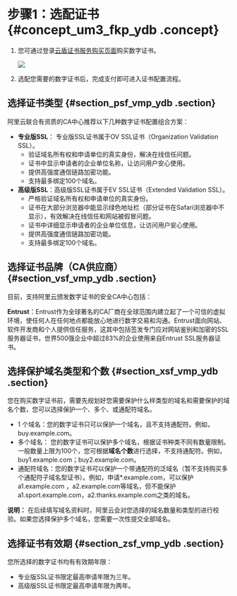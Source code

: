 # 步骤1：选配证书 {#concept_um3_fkp_ydb .concept}

1.  您可通过登录[云盾证书服务购买页面](https://common-buy-intl.aliyun.com/?commodityCode=cas_intl#/buy)购买数字证书。

    ![](http://static-aliyun-doc.oss-cn-hangzhou.aliyuncs.com/assets/img/13566/4188_zh-CN.png)

2.  选配您需要的数字证书后，完成支付即可进入证书配置流程。

## 选择证书类型 {#section_psf_vmp_ydb .section}

阿里云联合有资质的CA中心推荐以下几种数字证书配置组合方案：

-   **专业版SSL**： 专业版SSL证书属于OV SSL证书（Organization Validation SSL）。
    -   验证域名所有权和申请单位的真实身份，解决在线信任问题。
    -   证书中显示申请者的企业单位名称，让访问用户安心使用。
    -   提供高强度通信链路加密功能。
    -   支持最多绑定100个域名。
-   **高级版SSL**：高级版SSL证书属于EV SSL证书（Extended Validation SSL）。
    -   严格验证域名所有权和申请单位的真实身份。
    -   证书在大部分浏览器中能显示绿色地址栏（部分证书在Safari浏览器中不显示），有效解决在线信任和网站被假冒问题。
    -   证书中详细显示申请者的企业单位信息，让访问用户安心使用。
    -   提供高强度通信链路加密功能。
    -   支持最多绑定100个域名。

## 选择证书品牌（CA供应商） {#section_vsf_vmp_ydb .section}

目前，支持阿里云颁发数字证书的安全CA中心包括：

**Entrust**：Entrust作为全球著名的CA厂商在全球范围内建立起了一个可信的虚拟环境，使任何人在任何地点都能放心地进行数字交易和沟通。Entrust面向网站、软件开发商和个人提供信任服务，这其中包括签发专门应对网站鉴别和加密的SSL服务器证书，世界500强企业中超过83%的企业使用来自Entrust SSL服务器证书。

## 选择保护域名类型和个数 {#section_xsf_vmp_ydb .section}

您在购买数字证书前，需要先规划好您需要保护什么样类型的域名和需要保护的域名个数，您可以选择保护一个、多个、或通配符域名。

-   1 个域名：您的数字证书只可以保护一个域名，且不支持通配符。例如，buy.example.com。
-   多个域名： 您的数字证书可以保护多个域名，根据证书种类不同有数量限制。一般数量上限为100个，您可根据**域名个数**进行选择，不支持通配符。例如，buy1.example.com；buy2.example.com。
-   通配符域名：您的数字证书可以保护一个带通配符的泛域名（暂不支持购买多个通配符子域名型证书）。例如，申请\*.example.com，可以保护a1.example.com ，a2.example.com等域名，但不能保护 a1.sport.example.com，a2.thanks.example.com之类的域名。

**说明：** 在后续填写域名资料时，阿里云会对您选择的域名数量和类型的进行校验。如果您选择保护多个域名，您需要一次性提交全部域名。

## 选择证书有效期 {#section_zsf_vmp_ydb .section}

您所选择的数字证书均有有效期年限：

-   专业版SSL证书限定最高申请年限为三年。
-   高级版SSL证书限定最高申请年限为两年。

